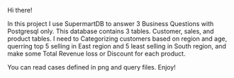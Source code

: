 Hi there!

In this project I use SupermartDB to answer 3 Business Questions with Postgresql only.
This database contains 3 tables. Customer, sales, and product tables. I need to Categorizing customers based on region and age, querring top 5 selling in East region and 5 least selling in South region, and make some Total Revenue loss or Discount for each product.

You can read cases defined in png and query files. Enjoy!
